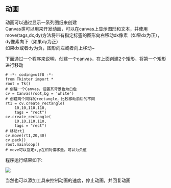 ## 动画 ##
动画可以通过显示一系列图纸来创建  
Canvas类可以用来开发动画，可以在canvas上显示图形和文本，并使用move(tags,dx,dy)方法将带有指定标签的图形向右移动dx像素（如果dx为正），dy像素向下（如果dy为正）  
如果dx或者dy为负，图形向左或者向上移动~  

下面通过一个程序来说明，创建一个canvas，在上面创建2个矩形，将第一个矩形进行移动

	# -*- coding=utf8 -*-
	from Tkinter import *
	root = Tk()
	# 创建一个Canvas，设置其背景色为白色
	cv = Canvas(root,bg = 'white')
	# 创建两个同样的rectangle，比较移动前后的不同
	rt1 = cv.create_rectangle(
	    10,10,110,110,
	    tags = "rect")
	cv.create_rectangle(
	    10,10,110,110,
	    tags = "rect")
	# 移动rt1
	cv.move(rt1,20,40)
	cv.pack()
	root.mainloop()
	# move可以指定x,y在相对偏移量，可以为负值

程序运行结果如下: 

![](http://i.imgur.com/JsxPOcD.png)

当然也可以添加工具来控制动画的速度，停止动画，并回复动画




